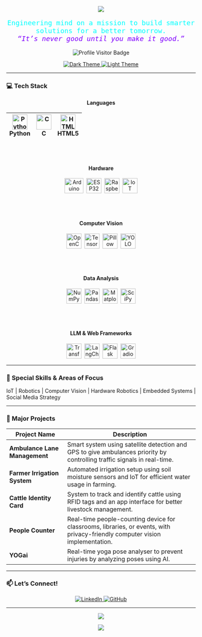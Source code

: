 <p align="center">
  <img src="https://capsule-render.vercel.app/api?type=waving&color=00FFFF,7F00FF&height=160&section=header&text=Shaurya%20Gupta&fontSize=56&fontWeight=700&fontColor=00FFFF&animation=fadeIn" />
</p>

<p align="center" style="font-size: 18px; font-family: monospace; color:#00FFFF;">
  Engineering mind on a mission to build smarter solutions for a better tomorrow.<br />
  <em style="color:#7F00FF;">“It’s never good until you make it good.”</em>
</p>
<p align="center">
  <img src="https://visitor-badge.laobi.icu/badge?page_id=shaurya-g123" alt="Profile Visitor Badge" />
</p>

<p align="center">
  <a href="https://github.com/shaurya-g123?tab=overview&theme=dark" target="_blank">
    <img src="https://img.shields.io/badge/Theme-Dark-121212?style=for-the-badge&logo=github&logoColor=00FFFF" alt="Dark Theme" />
  </a>
  <a href="https://github.com/shaurya-g123?tab=overview&theme=light" target="_blank">
    <img src="https://img.shields.io/badge/Theme-Light-F0F0F0?style=for-the-badge&logo=github&logoColor=7F00FF" alt="Light Theme" />
  </a>
</p>

---

### 💻 Tech Stack

<div align="center">

#### Languages  

| <img alt="Python" src="https://cdn.jsdelivr.net/gh/devicons/devicon/icons/python/python-original.svg" width="40" /><br>Python | <img alt="C" src="https://cdn.jsdelivr.net/gh/devicons/devicon/icons/c/c-original.svg" width="40" /><br>C | <img alt="HTML5" src="https://cdn.jsdelivr.net/gh/devicons/devicon/icons/html5/html5-original.svg" width="40" /><br>HTML5 |
| :---: | :---: | :---: |


<br /><br />

#### Hardware  
<img alt="Arduino" src="https://upload.wikimedia.org/wikipedia/commons/3/38/Arduino_Logo.svg" width="50" height="40" />&nbsp;
<img alt="ESP32" src="https://img.icons8.com/color/48/null/esp32.png" width="40" height="40" />&nbsp;
<img alt="Raspberry Pi" src="https://cdn.jsdelivr.net/gh/devicons/devicon/icons/raspberrypi/raspberrypi-original.svg" width="40" height="40" />&nbsp;
<img alt="IoT" src="https://img.icons8.com/external-flaticons-lineal-color-flat-icons/64/null/external-iot-internet-of-things-flaticons-lineal-color-flat-icons.png" width="40" height="40" />

<br /><br />

#### Computer Vision  
<img alt="OpenCV" src="https://upload.wikimedia.org/wikipedia/commons/4/4f/OpenCV_logo.svg" width="40" height="40" />&nbsp;
<img alt="TensorFlow" src="https://cdn.jsdelivr.net/gh/devicons/devicon/icons/tensorflow/tensorflow-original.svg" width="40" height="40" />&nbsp;
<img alt="Pillow" src="https://upload.wikimedia.org/wikipedia/commons/3/3a/Pillow_logo.svg" width="40" height="40" />&nbsp;
<img alt="YOLO" src="https://raw.githubusercontent.com/AlexeyAB/darknet/master/data/yolo-logo.png" width="40" height="40" />

<br /><br />

#### Data Analysis  
<img alt="NumPy" src="https://cdn.jsdelivr.net/gh/devicons/devicon/icons/numpy/numpy-original.svg" width="40" height="40" />&nbsp;
<img alt="Pandas" src="https://cdn.jsdelivr.net/gh/devicons/devicon/icons/pandas/pandas-original.svg" width="40" height="40" />&nbsp;
<img alt="Matplotlib" src="https://matplotlib.org/_static/images/logo2.svg" width="40" height="40" />&nbsp;
<img alt="SciPy" src="https://upload.wikimedia.org/wikipedia/commons/0/05/SciPy_logo.svg" width="40" height="40" />

<br /><br />

#### LLM & Web Frameworks  
<img alt="Transformers" src="https://huggingface.co/front/assets/huggingface_logo-noborder.svg" width="40" height="40" />&nbsp;
<img alt="LangChain" src="https://avatars.githubusercontent.com/u/14900775?s=200&v=4" width="40" height="40" />&nbsp;
<img alt="Flask" src="https://cdn.jsdelivr.net/gh/devicons/devicon/icons/flask/flask-original.svg" width="40" height="40" />&nbsp;
<img alt="Gradio" src="https://gradio.app/assets/gradio-icon.svg" width="40" height="40" />

</div>

---

### 🎯 Special Skills & Areas of Focus  
IoT | Robotics | Computer Vision | Hardware Robotics | Embedded Systems | Social Media Strategy

---

### 🚀 Major Projects

<div align="center" markdown="1">

| Project Name              | Description                                                                                                 |
|--------------------------|-------------------------------------------------------------------------------------------------------------|
| **Ambulance Lane Management** | Smart system using satellite detection and GPS to give ambulances priority by controlling traffic signals in real-time. |
| **Farmer Irrigation System**   | Automated irrigation setup using soil moisture sensors and IoT for efficient water usage in farming.                |
| **Cattle Identity Card**       | System to track and identify cattle using RFID tags and an app interface for better livestock management.            |
| **People Counter**             | Real-time people-counting device for classrooms, libraries, or events, with privacy-friendly computer vision implementation. |
| **YOGai**                     | Real-time yoga pose analyser to prevent injuries by analyzing poses using AI.                                      |

</div>

---

### 📫 Let’s Connect!  

<p align="center">
  <a href="https://www.linkedin.com/in/guptshaurya" target="_blank">
    <img src="https://img.shields.io/badge/LinkedIn-0A66C2?style=for-the-badge&logo=linkedin&logoColor=white" alt="LinkedIn" />
  </a>
  <a href="https://github.com/shaurya-g123" target="_blank">
    <img src="https://img.shields.io/badge/GitHub-181717?style=for-the-badge&logo=github&logoColor=white" alt="GitHub" />
  </a>
</p>

---

<p align="center">
  <img src="https://github-readme-stats.vercel.app/api?username=shaurya-g123&show_icons=true&theme=radical&hide_border=true" />
</p>

<p align="center">
  <img src="https://github-readme-streak-stats.herokuapp.com/?user=shaurya-g123&theme=radical" />
</p>
